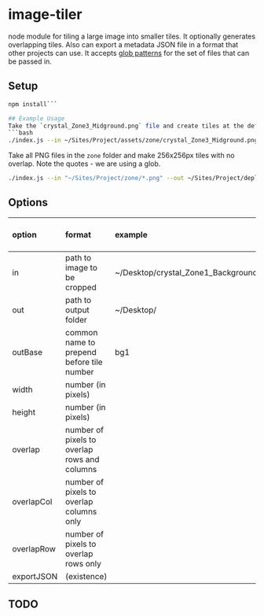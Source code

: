 # image-tiler
node module for tiling a large image into smaller tiles. It optionally generates overlapping tiles. Also can export a metadata JSON file in a format that other projects can use. It accepts [glob patterns](https://github.com/isaacs/node-glob) for the set of files that can be passed in.
## Setup

```bash
npm install```

## Example Usage
Take the `crystal_Zone3_Midground.png` file and create tiles at the default size, overlapping columns by 1 px (default) and rows by 0 px, and generate JSON.
```bash
./index.js --in ~/Sites/Project/assets/zone/crystal_Zone3_Midground.png --out ~/Sites/Project/deploy/assets/images/zones/ --overlapRow 0 --exportJSON --jsonSrcPrefix assets/images/zones/
```

Take all PNG files in the `zone` folder and make 256x256px tiles with no overlap. Note the quotes - we are using a glob.
```bash
./index.js --in "~/Sites/Project/zone/*.png" --out ~/Sites/Project/deploy/assets/images/zones/ --width 256 --height 256 --overlap 0
```

## Options
| option     | format                                       | example                                | Default if omitted        |
|:-----------|:---------------------------------------------|:---------------------------------------|:--------------------------|
| in         | path to image to be cropped                  | ~/Desktop/crystal_Zone1_Background.png |                           |
| out        | path to output folder                        | ~/Desktop/                             |                           |
| outBase    | common name to prepend before tile number    | bg1                                    | base name of in file name |
| width      | number (in pixels)                           |                                        | 1024                      |
| height     | number (in pixels)                           |                                        | 1024                      |
| overlap    | number of pixels to overlap rows and columns |                                        | 1                         |
| overlapCol | number of pixels to overlap columns only     |                                        | falls back to `overlap`   |
| overlapRow | number of pixels to overlap rows only        |                                        | falls back to `overlap`   |
| exportJSON | (existence)                                  |                                        | false                     |

## TODO

